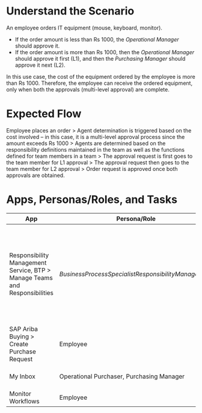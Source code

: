 # Understand the Scenario
An employee orders IT equipment (mouse, keyboard, monitor). 
- If the order amount is less than Rs 1000, the _Operational Manager_ should approve it.
- If the order amount is more than Rs 1000, then the _Operational Manager_ should approve it first (L1), and then the _Purchasing Manager_ should approve it next (L2).

In this use case, the cost of the equipment ordered by the employee is more than Rs 1000. Therefore, the employee can receive the ordered equipment, only when both the approvals (multi-level approval) are complete.  

# Expected Flow
Employee places an order > Agent determination is triggered based on the cost involved – in this case, it is a multi-level approval process since the amount exceeds Rs 1000 > Agents are determined based on the responsibility definitions maintained in the team as well as the functions defined for team members in a team > The approval request is first goes to the team member for L1 approval > The approval request then goes to the team member for L2 approval > Order request is approved once both approvals are obtained.

# Apps, Personas/Roles, and Tasks

| App                | Persona/Role     | Tasks                                                             |
|-----------------   |--------------    |-----------------------------------------------------------        |
|Responsibility Management Service, BTP > Manage Teams and Responsibilities|_BusinessProcessSpecialistResponsibilityManagement_|1.	Create a team, _TEST_APPROVER_, for Team Category, _Procurement_, Team Type, _Operational Purchasing_. 2.	Add two team members: Manager and _JohnProcurementApprover_. 3.	Assign functions to team members: - Manager: _Purchasing Manager_ - JohnProcurementApprover: _Operational Purchaser_|
|SAP Ariba Buying > Create Purchase Request|Employee|1. Order an equipment above Rs 1000 2.	Check the status of your request.|
|My Inbox|Operational Purchaser, Purchasing Manager|1. Approve the request (L1). 2. Approve the request (L2).|
|Monitor Workflows|Employee|View logs for your approval tasks.|
